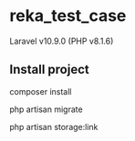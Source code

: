 # reka_test_case
Laravel v10.9.0 (PHP v8.1.6)

## Install project
composer install

php artisan migrate

php artisan storage:link